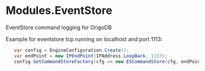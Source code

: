 Modules.EventStore
==================

EventStore command logging for OrigoDB


Example for eventstore tcp running on localhost and port 1113:

```csharp
   var config = EngineConfiguration.Create();
   var endPoint = new IPEndPoint(IPAddress.LoopBack, 1113);
   config.SetCommandStoreFactory(cfg => new ESCommandStore(cfg, endPoint, "my-stream"));
```
